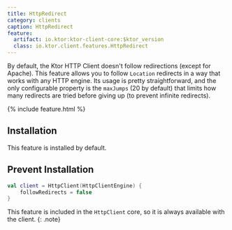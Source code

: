 ```yaml
---
title: HttpRedirect
category: clients
caption: HttpRedirect 
feature:
  artifact: io.ktor:ktor-client-core:$ktor_version
  class: io.ktor.client.features.HttpRedirect
---
```


By default, the Ktor HTTP Client doesn't follow redirections (except for Apache).
This feature allows you to follow `Location` redirects in a way that works with any HTTP engine.
Its usage is pretty straightforward, and the only configurable property is the `maxJumps` (20 by default) that limits how many redirects are tried before giving up (to prevent infinite redirects).

{% include feature.html %}

## Installation

This feature is installed by default.

## Prevent Installation

```kotlin
val client = HttpClient(HttpClientEngine) {
    followRedirects = false
}
``` 

This feature is included in the `HttpClient` core, so it is always available with the client.
{: .note}
